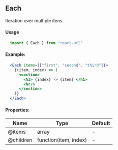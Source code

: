 ## Each

Iteration over multiple itens.

#### Usage
```jsx
  import { Each } from "react-utl"
```

#### Example:

```jsx
  <Each items={["first", "second", "third"]}>
    {(item, index) => (
      <section>
        <h1> {index} -> {item} </h1>
        <hr/>
      </section>
    )}
  </Each>
```

#### Properties:

| Name | Type | Default |
| --- | --- | --- |
| @items | array | - |
| @children | function(item, index) | - |
